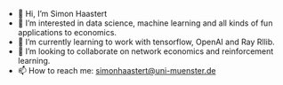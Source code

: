 - 👋 Hi, I’m Simon Haastert
- 👀 I’m interested in data science, machine learning and all kinds of fun applications to economics.
- 🌱 I’m currently learning to work with tensorflow, OpenAI and Ray Rllib.
- 💞️ I’m looking to collaborate on network economics and reinforcement learning.
- 📫 How to reach me: simonhaastert@uni-muenster.de

<!---
SimonHashtag/SimonHashtag is a ✨ special ✨ repository because its `README.md` (this file) appears on your GitHub profile.
You can click the Preview link to take a look at your changes.
--->
